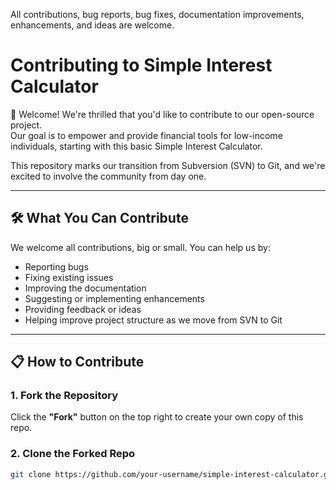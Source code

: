 All contributions, bug reports, bug fixes, documentation improvements, enhancements, and ideas are welcome.



# Contributing to Simple Interest Calculator

👋 Welcome! We're thrilled that you'd like to contribute to our open-source project.  
Our goal is to empower and provide financial tools for low-income individuals, starting with this basic Simple Interest Calculator.

This repository marks our transition from Subversion (SVN) to Git, and we're excited to involve the community from day one.

---

## 🛠 What You Can Contribute

We welcome all contributions, big or small. You can help us by:

- Reporting bugs
- Fixing existing issues
- Improving the documentation
- Suggesting or implementing enhancements
- Providing feedback or ideas
- Helping improve project structure as we move from SVN to Git

---

## 📋 How to Contribute

### 1. Fork the Repository
Click the **"Fork"** button on the top right to create your own copy of this repo.

### 2. Clone the Forked Repo
```bash
git clone https://github.com/your-username/simple-interest-calculator.git
